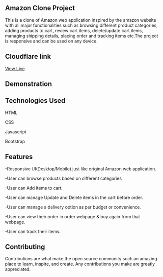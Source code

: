 
## Amazon Clone Project 

This is a clone of Amazon web application inspired by the amazon website with all major functionalities such as browsing different product categories, adding products to cart, review cart items, delete/update cart items, managing shipping details, placing order and tracking items etc.The project is responsive and can be used on any device.

## Cloudflare link
[View Live](https://amazon-clone-project.pages.dev/)


## Demonstration
 


## Technologies Used
HTML

CSS

Javascript

Bootstrap

## Features

-Responsive UI(Desktop/Mobile) just like original Amazon web application.

-User can browse products based on different categories

-User can Add items to cart.

-User can manage Update and Delete items in the cart before order.

-User can manage a delivery option as per budget or convenience.

-User can view their order in order webpage & buy again from that webpage.

-User can track their items. 


## Contributing

Contributions are what make the open source community such an amazing place to learn, inspire, and create. Any contributions you make are greatly appreciated.

